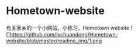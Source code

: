 # Hometown-website
有关家乡的一个小网站，小练习，Hometown website
![]https://github.com/lvchuandong/Hometown-website/blob/master/readme_img/1.png
